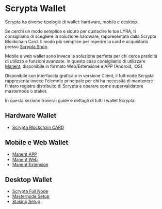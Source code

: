 # Scrypta Wallet

Scrypta ha diverse tipologie di wallet: hardware, mobile e desktop. 

Se cerchi un modo semplice e sicuro per custodire le tue LYRA, ti consigliamo di scegliere la soluzione hardware, rappresentata dalla Scrypta Blockchain Card.
Il modo più semplice per reperire la card è acquistarla presso [Scrypta Shop](https://scrypta.shop).

Mobile e web wallet sono invece la soluzione perfetta per chi cerca praticità di utilizzo e funzioni avanzate. In questo caso consigliamo di utilizzare [Manent](https://manent.app), disponibile in formato Web/Estensione e APP (Android, iOS).

Disponibile con interfaccia grafica o in versione Client, il full-node Scrypta rappresenta invece l'elemnto principale per chi ha necessità di mantenere l'intero registro distribuito di Scrypta e operare come supervalidatore masternode o staker.

In questa sezione troverai guide e dettagli di tutti i wallet Scrypta.

## Hardware Wallet

- [Scrypta Blockchain CARD](hardware.md)

## Mobile e Web Wallet

- [Manent APP](manent-app.md)
- [Manent Web](manent-web.md)
- [Manent Extension](https://id.scryptachain.org)

## Desktop Wallet

- [Scrypta Full Node](fullnode.md)
- [Masternode Setup](../masternode/inizio.md)
- [Staking Setup](../staking/inizio.md)


